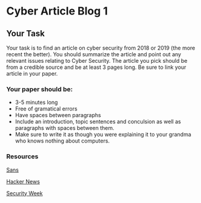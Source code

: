 # Cyber Article Blog 1

## Your Task

Your task is to find an article on cyber security from 2018 or 2019 (the more recent the better). You should summarize the article and point out any relevant issues relating to Cyber Security. The article you pick should be from a credible source and be at least 3 pages long. Be sure to link your article in your paper. 

### Your paper should be:
- 3-5 minutes long
- Free of gramatical errors
- Have spaces between paragraphs
- Include an introduction, topic sentences and conculsion as well as paragraphs with spaces between them.
- Make sure to write it as though you were explaining it to your grandma who knows nothing about computers.

### Resources
[Sans](https://isc.sans.edu/newssummary.html)

[Hacker News](https://thehackernews.com/)

[Security Week](http://www.securityweek.com/)
